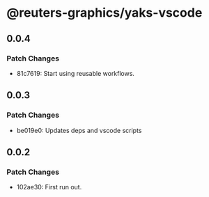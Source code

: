# @reuters-graphics/yaks-vscode

## 0.0.4

### Patch Changes

- 81c7619: Start using reusable workflows.

## 0.0.3

### Patch Changes

- be019e0: Updates deps and vscode scripts

## 0.0.2

### Patch Changes

- 102ae30: First run out.
